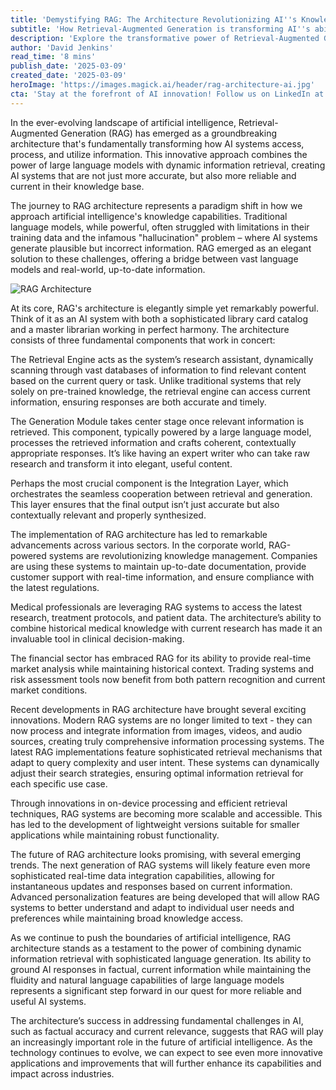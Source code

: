 ```yaml
---
title: 'Demystifying RAG: The Architecture Revolutionizing AI''s Knowledge Access'
subtitle: 'How Retrieval-Augmented Generation is transforming AI''s ability to access and process information'
description: 'Explore the transformative power of Retrieval-Augmented Generation (RAG) in AI systems, combining dynamic information retrieval with sophisticated language models to revolutionize knowledge access.'
author: 'David Jenkins'
read_time: '8 mins'
publish_date: '2025-03-09'
created_date: '2025-03-09'
heroImage: 'https://images.magick.ai/header/rag-architecture-ai.jpg'
cta: 'Stay at the forefront of AI innovation! Follow us on LinkedIn at MagickAI for regular insights into groundbreaking developments in RAG architecture and other cutting-edge AI technologies.'
---
```


In the ever-evolving landscape of artificial intelligence, Retrieval-Augmented Generation (RAG) has emerged as a groundbreaking architecture that's fundamentally transforming how AI systems access, process, and utilize information. This innovative approach combines the power of large language models with dynamic information retrieval, creating AI systems that are not just more accurate, but also more reliable and current in their knowledge base.

The journey to RAG architecture represents a paradigm shift in how we approach artificial intelligence's knowledge capabilities. Traditional language models, while powerful, often struggled with limitations in their training data and the infamous "hallucination" problem – where AI systems generate plausible but incorrect information. RAG emerged as an elegant solution to these challenges, offering a bridge between vast language models and real-world, up-to-date information.

![RAG Architecture](https://i.magick.ai/PIXE/1738406181100_magick_img.webp)

At its core, RAG's architecture is elegantly simple yet remarkably powerful. Think of it as an AI system with both a sophisticated library card catalog and a master librarian working in perfect harmony. The architecture consists of three fundamental components that work in concert:

The Retrieval Engine acts as the system’s research assistant, dynamically scanning through vast databases of information to find relevant content based on the current query or task. Unlike traditional systems that rely solely on pre-trained knowledge, the retrieval engine can access current information, ensuring responses are both accurate and timely.

The Generation Module takes center stage once relevant information is retrieved. This component, typically powered by a large language model, processes the retrieved information and crafts coherent, contextually appropriate responses. It’s like having an expert writer who can take raw research and transform it into elegant, useful content.

Perhaps the most crucial component is the Integration Layer, which orchestrates the seamless cooperation between retrieval and generation. This layer ensures that the final output isn’t just accurate but also contextually relevant and properly synthesized.

The implementation of RAG architecture has led to remarkable advancements across various sectors. In the corporate world, RAG-powered systems are revolutionizing knowledge management. Companies are using these systems to maintain up-to-date documentation, provide customer support with real-time information, and ensure compliance with the latest regulations.

Medical professionals are leveraging RAG systems to access the latest research, treatment protocols, and patient data. The architecture’s ability to combine historical medical knowledge with current research has made it an invaluable tool in clinical decision-making.

The financial sector has embraced RAG for its ability to provide real-time market analysis while maintaining historical context. Trading systems and risk assessment tools now benefit from both pattern recognition and current market conditions.

Recent developments in RAG architecture have brought several exciting innovations. Modern RAG systems are no longer limited to text - they can now process and integrate information from images, videos, and audio sources, creating truly comprehensive information processing systems. The latest RAG implementations feature sophisticated retrieval mechanisms that adapt to query complexity and user intent. These systems can dynamically adjust their search strategies, ensuring optimal information retrieval for each specific use case.

Through innovations in on-device processing and efficient retrieval techniques, RAG systems are becoming more scalable and accessible. This has led to the development of lightweight versions suitable for smaller applications while maintaining robust functionality.

The future of RAG architecture looks promising, with several emerging trends. The next generation of RAG systems will likely feature even more sophisticated real-time data integration capabilities, allowing for instantaneous updates and responses based on current information. Advanced personalization features are being developed that will allow RAG systems to better understand and adapt to individual user needs and preferences while maintaining broad knowledge access.

As we continue to push the boundaries of artificial intelligence, RAG architecture stands as a testament to the power of combining dynamic information retrieval with sophisticated language generation. Its ability to ground AI responses in factual, current information while maintaining the fluidity and natural language capabilities of large language models represents a significant step forward in our quest for more reliable and useful AI systems.

The architecture’s success in addressing fundamental challenges in AI, such as factual accuracy and current relevance, suggests that RAG will play an increasingly important role in the future of artificial intelligence. As the technology continues to evolve, we can expect to see even more innovative applications and improvements that will further enhance its capabilities and impact across industries.